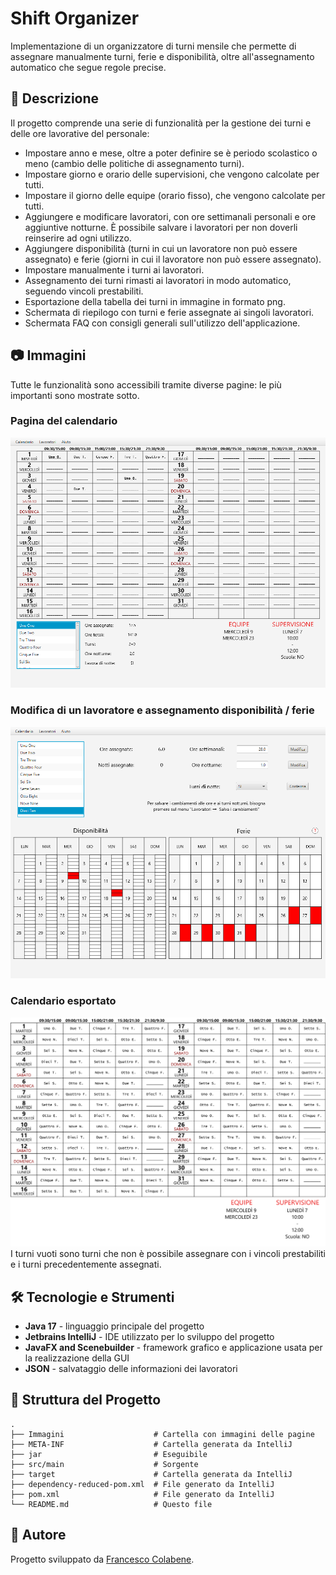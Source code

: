 # Shift Organizer

Implementazione di un organizzatore di turni mensile che permette di assegnare manualmente turni, ferie e disponibilità, oltre all'assegnamento automatico che segue regole precise.

## 📌 Descrizione

Il progetto comprende una serie di funzionalità per la gestione dei turni e delle ore lavorative del personale:
- Impostare anno e mese, oltre a poter definire se è periodo scolastico o meno (cambio delle politiche di assegnamento turni).
- Impostare giorno e orario delle supervisioni, che vengono calcolate per tutti.
- Impostare il giorno delle equipe (orario fisso), che vengono calcolate per tutti.
- Aggiungere e modificare lavoratori, con ore settimanali personali e ore aggiuntive notturne. È possibile salvare i lavoratori per non doverli reinserire ad ogni utilizzo.
- Aggiungere disponibilità (turni in cui un lavoratore non può essere assegnato) e ferie (giorni in cui il lavoratore non può essere assegnato).
- Impostare manualmente i turni ai lavoratori.
- Assegnamento dei turni rimasti ai lavoratori in modo automatico, seguendo vincoli prestabiliti.
- Esportazione della tabella dei turni in immagine in formato png.
- Schermata di riepilogo con turni e ferie assegnate ai singoli lavoratori.
- Schermata FAQ con consigli generali sull'utilizzo dell'applicazione.

## 📷 Immagini
Tutte le funzionalità sono accessibili tramite diverse pagine: le più importanti sono mostrate sotto.

### Pagina del calendario
![Calendario](Immagini/PaginaPrincipale.png 'Pagina del calendario')

### Modifica di un lavoratore e assegnamento disponibilità / ferie
![Lavoratori](Immagini/Lavoratore.png 'Modifica lavoratore')

### Calendario esportato
![Calendario](Immagini/Calendario.png 'Calendario')
I turni vuoti sono turni che non è possibile assegnare con i vincoli prestabiliti e i turni precedentemente assegnati.

## 🛠 Tecnologie e Strumenti

- **Java 17** - linguaggio principale del progetto
- **Jetbrains IntelliJ** - IDE utilizzato per lo sviluppo del progetto
- **JavaFX and Scenebuilder** - framework grafico e applicazione usata per la realizzazione della GUI
- **JSON** - salvataggio delle informazioni dei lavoratori


## 📁 Struttura del Progetto

```
.
├── Immagini                    # Cartella con immagini delle pagine
├── META-INF                    # Cartella generata da IntelliJ
├── jar                         # Eseguibile 
├── src/main                    # Sorgente 
├── target                      # Cartella generata da IntelliJ
├── dependency-reduced-pom.xml  # File generato da IntelliJ
├── pom.xml                     # File generato da IntelliJ
└── README.md                   # Questo file
```

## 👤 Autore

Progetto sviluppato da [Francesco Colabene](https://github.com/FrancescoColabene).
